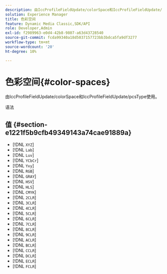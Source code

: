 ```yaml
---
description: 由IccProfileFieldUpdate/colorSpace和IccProfileFieldUpdate/pcsType使用。
solution: Experience Manager
title: 色彩空间
feature: Dynamic Media Classic,SDK/API
role: Developer,Admin
exl-id: f2989963-e0d4-42b8-9807-a63d43728540
source-git-commit: fcda99340a18d5037157723bb3bdca5fa9df3277
workflow-type: tm+mt
source-wordcount: '20'
ht-degree: 10%

---
```


# 色彩空间{#color-spaces}

由IccProfileFieldUpdate/colorSpace和IccProfileFieldUpdate/pcsType使用。

语法

## 值 {#section-e1221f5b9cfb49349143a74cae91889a}

* [!DNL `XYZ`]
* [!DNL `Lab`]
* [!DNL `Luv`]
* [!DNL `YCbCr`]
* [!DNL `Yxy`]
* [!DNL `RGB`]
* [!DNL `GRAY`]
* [!DNL `HSV`]
* [!DNL `HLS`]
* [!DNL `CMYK`]
* [!DNL `2CLR`]
* [!DNL `3CLR`]
* [!DNL `4CLR`]
* [!DNL `5CLR`]
* [!DNL `6CLR`]
* [!DNL `7CLR`]
* [!DNL `8CLR`]
* [!DNL `9CLR`]
* [!DNL `ACLR`]
* [!DNL `BCLR`]
* [!DNL `CCLR`]
* [!DNL `DCLR`]
* [!DNL `ECLR`]
* [!DNL `FCLR`]
